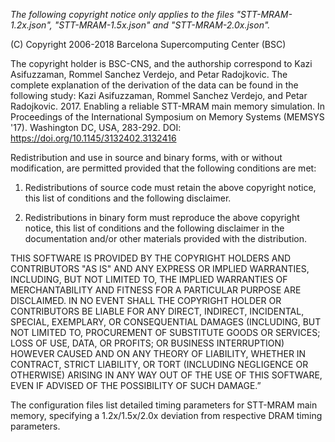 *The following copyright notice only applies to the files "STT-MRAM-1.2x.json", "STT-MRAM-1.5x.json" and "STT-MRAM-2.0x.json".*


  (C) Copyright 2006-2018 Barcelona Supercomputing Center (BSC) 

The copyright holder is BSC-CNS, and the authorship correspond to Kazi Asifuzzaman, Rommel Sanchez Verdejo, and Petar Radojkovic. The complete explanation of the derivation of the data can be found in the following study: Kazi Asifuzzaman, Rommel Sanchez Verdejo, and Petar Radojkovic. 2017. Enabling a reliable STT-MRAM main memory simulation. In Proceedings of the International Symposium on Memory Systems (MEMSYS '17). Washington DC, USA, 283-292. DOI: https://doi.org/10.1145/3132402.3132416

Redistribution and use in source and binary forms, with or without modification, are permitted provided that the following conditions are met:

1. Redistributions of source code must retain the above copyright notice, this list of conditions and the following disclaimer.

2. Redistributions in binary form must reproduce the above copyright notice, this list of conditions and the following disclaimer in the documentation and/or other materials provided with the distribution.

THIS SOFTWARE IS PROVIDED BY THE COPYRIGHT HOLDERS AND CONTRIBUTORS "AS IS" AND ANY EXPRESS OR IMPLIED WARRANTIES, INCLUDING, BUT NOT LIMITED TO, THE IMPLIED WARRANTIES OF MERCHANTABILITY AND FITNESS FOR A PARTICULAR PURPOSE ARE DISCLAIMED. IN NO EVENT SHALL THE COPYRIGHT HOLDER OR CONTRIBUTORS BE LIABLE FOR ANY DIRECT, INDIRECT, INCIDENTAL, SPECIAL, EXEMPLARY, OR CONSEQUENTIAL DAMAGES (INCLUDING, BUT NOT LIMITED TO, PROCUREMENT OF SUBSTITUTE GOODS OR SERVICES; LOSS OF USE, DATA, OR PROFITS; OR BUSINESS INTERRUPTION) HOWEVER CAUSED AND ON ANY THEORY OF LIABILITY, WHETHER IN CONTRACT, STRICT LIABILITY, OR TORT (INCLUDING NEGLIGENCE OR OTHERWISE) ARISING IN ANY WAY OUT OF THE USE OF THIS SOFTWARE, EVEN IF ADVISED OF THE POSSIBILITY OF SUCH DAMAGE.”

The configuration files list detailed timing parameters for STT-MRAM main memory, specifying a 1.2x/1.5x/2.0x deviation from respective DRAM timing parameters.
